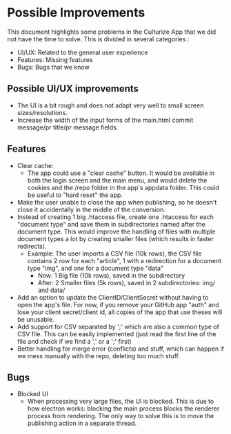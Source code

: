 # Possible Improvements
This document highlights some problems in the Culturize App that we did not have the time to solve.
This is divided in several categories : 
  * UI/UX: Related to the general user experience
  * Features: Missing features
  * Bugs: Bugs that we know


## Possible UI/UX improvements

* The UI is a bit rough and does not adapt very well to small screen sizes/resolutions.
* Increase the width of the input forms of the main.html commit message/pr title/pr message fields.

## Features

* Clear cache:
  * The app could use a "clear cache" button. It would be available in both the login screen and the main menu, 
    and would delete the cookies and the /repo folder in the app's appdata folder. This could be useful to "hard reset" the app.
* Make the user unable to close the app when publishing, so he doesn't close it accidentally in the middle of the conversion.
* Instead of creating 1 big .htaccess file, create one .htaccess for each "document type" and save them in subdirectories named after the document type.
  This would improve the handling of files with multiple document types a lot by creating smaller files (which results in faster redirects).
    * Example: The user imports a CSV file (10k rows), the CSV file contains 2 row for each "article", 1 with a redirection for a document type "img", and one for a document type "data"
      * Now: 1 Big file (10k rows), saved in the subdirectory
      * After: 2 Smaller files (5k rows), saved in 2 subdirectories: img/ and data/
* Add an option to update the ClientID/ClientSecret without having to open the app's file. For now, if you remove your GitHub app "auth" and lose your client secret/client id, all copies
of the app that use theses will be unusable.
* Add support for CSV separated by ';' which are also a common type of CSV file. This can be easily implemented (just read the first line of the file and check if we find a ',' or a ';' first)
* Better handling for merge error (conflicts) and stuff, which can happen if we mess manually with the repo, deleting too much stuff.

## Bugs

* Blocked UI
  * When processing very large files, the UI is blocked. This is due to how electron works: blocking the main process blocks the renderer process
  from rendering. The only way to solve this is to move the publishing action in a separate thread. 
